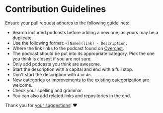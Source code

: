 # Contribution Guidelines

Ensure your pull request adheres to the following guidelines:

- Search included podcasts before adding a new one, as yours may be a duplicate.
- Use the following format: `<[Name](link) - Description.`
- Where the link links to the podcast found on [Overcast](https://overcast.fm).
- The podcast should be put into its appropriate category. Pick the one you think is closest if you are not sure.
- Only add podcasts you think are awesome.
- Start the description with a capital and end with a full stop.
- Don't start the description with `A` or `An`.
- New categories or improvements to the existing categorization are welcome.
- Check your spelling and grammar.
- You can also add related links and repositories in the end.

Thank you for [your suggestions](../../edit/master/README.md)! ♥️
